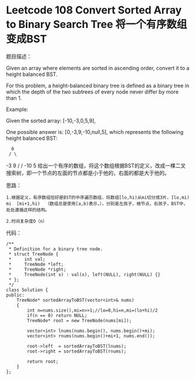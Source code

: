 # Leetcode 108 Convert Sorted Array to Binary Search Tree 将一个有序数组变成BST
题目描述：

Given an array where elements are sorted in ascending order, convert it to a height balanced BST.

For this problem, a height-balanced binary tree is defined as a binary tree in which the depth of the two subtrees of every node never differ by more than 1.


Example:

Given the sorted array: [-10,-3,0,5,9],

One possible answer is: [0,-3,9,-10,null,5], which represents the following height balanced BST:

      0
     / \
   -3   9
   /   /
 -10  5
    给出一个有序的数组，将这个数组根据BST的定义，改成一棵二叉搜索树，即一个节点的左面的节点都是小于他的，右面的都是大于他的。

思路：

    1.根据定义，有序数组恰好是BST的中序遍历数组，将数组[lo,hi)从mi切分成3片，[lo,mi)  mi  [mi+1,hi)  （数组总是使用[a,b)表示，），分别是左孩子，根节点，右孩子，BST中，处处遵循这样的结构。

    2.时间复杂度O（n）

代码：

```
/** 
 * Definition for a binary tree node. 
 * struct TreeNode { 
 *     int val; 
 *     TreeNode *left; 
 *     TreeNode *right; 
 *     TreeNode(int x) : val(x), left(NULL), right(NULL) {} 
 * }; 
 */  
class Solution {  
public:  
    TreeNode* sortedArrayToBST(vector<int>& nums)   
    {  
        int n=nums.size(),mi=n>>1;//lo=0,hi=n,mi=(lo+hi)/2  
        if(n == 0) return NULL;  
        TreeNode* root = new TreeNode(nums[mi]);  
          
        vector<int> lnums(nums.begin(), nums.begin()+mi);  
        vector<int> rnums(nums.begin()+mi+1, nums.end());  
          
        root->left  = sortedArrayToBST(lnums);  
        root->right = sortedArrayToBST(rnums);  
  
        return root;  
    }  
};  

```

